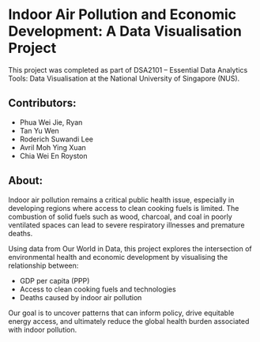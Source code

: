 # Indoor Air Pollution and Economic Development: A Data Visualisation Project
This project was completed as part of DSA2101 – Essential Data Analytics Tools: Data Visualisation at the National University of Singapore (NUS).

## Contributors:
- Phua Wei Jie, Ryan
- Tan Yu Wen
- Roderich Suwandi Lee
- Avril Moh Ying Xuan
- Chia Wei En Royston

## About:
Indoor air pollution remains a critical public health issue, especially in developing regions where access to clean cooking fuels is limited. The combustion of solid fuels such as wood, charcoal, and coal in poorly ventilated spaces can lead to severe respiratory illnesses and premature deaths.

Using data from Our World in Data, this project explores the intersection of environmental health and economic development by visualising the relationship between:
 - GDP per capita (PPP)
 - Access to clean cooking fuels and technologies
 - Deaths caused by indoor air pollution

Our goal is to uncover patterns that can inform policy, drive equitable energy access, and ultimately reduce the global health burden associated with indoor pollution.
